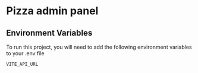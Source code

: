 # Pizza admin panel

## Environment Variables

To run this project, you will need to add the following environment variables to your .env file

`VITE_API_URL`
